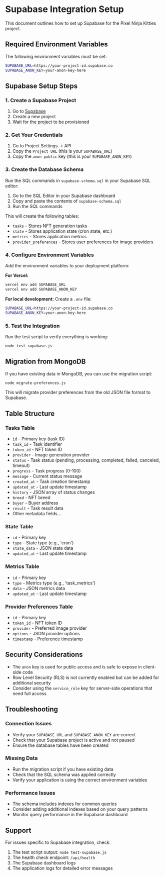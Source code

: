 # Supabase Integration Setup

This document outlines how to set up Supabase for the Pixel Ninja Kitties project.

## Required Environment Variables

The following environment variables must be set:

```bash
SUPABASE_URL=https://your-project-id.supabase.co
SUPABASE_ANON_KEY=your-anon-key-here
```

## Supabase Setup Steps

### 1. Create a Supabase Project

1. Go to [Supabase](https://supabase.com)
2. Create a new project
3. Wait for the project to be provisioned

### 2. Get Your Credentials

1. Go to Project Settings → API
2. Copy the `Project URL` (this is your `SUPABASE_URL`)
3. Copy the `anon public` key (this is your `SUPABASE_ANON_KEY`)

### 3. Create the Database Schema

Run the SQL commands in `supabase-schema.sql` in your Supabase SQL editor:

1. Go to the SQL Editor in your Supabase dashboard
2. Copy and paste the contents of `supabase-schema.sql`
3. Run the SQL commands

This will create the following tables:
- `tasks` - Stores NFT generation tasks
- `state` - Stores application state (cron state, etc.)
- `metrics` - Stores application metrics
- `provider_preferences` - Stores user preferences for image providers

### 4. Configure Environment Variables

Add the environment variables to your deployment platform:

**For Vercel:**
```bash
vercel env add SUPABASE_URL
vercel env add SUPABASE_ANON_KEY
```

**For local development:**
Create a `.env` file:
```bash
SUPABASE_URL=https://your-project-id.supabase.co
SUPABASE_ANON_KEY=your-anon-key-here
```

### 5. Test the Integration

Run the test script to verify everything is working:

```bash
node test-supabase.js
```

## Migration from MongoDB

If you have existing data in MongoDB, you can use the migration script:

```bash
node migrate-preferences.js
```

This will migrate provider preferences from the old JSON file format to Supabase.

## Table Structure

### Tasks Table
- `id` - Primary key (task ID)
- `task_id` - Task identifier
- `token_id` - NFT token ID
- `provider` - Image generation provider
- `status` - Task status (pending, processing, completed, failed, canceled, timeout)
- `progress` - Task progress (0-100)
- `message` - Current status message
- `created_at` - Task creation timestamp
- `updated_at` - Last update timestamp
- `history` - JSON array of status changes
- `breed` - NFT breed
- `buyer` - Buyer address
- `result` - Task result data
- Other metadata fields...

### State Table
- `id` - Primary key
- `type` - State type (e.g., 'cron')
- `state_data` - JSON state data
- `updated_at` - Last update timestamp

### Metrics Table
- `id` - Primary key
- `type` - Metrics type (e.g., 'task_metrics')
- `data` - JSON metrics data
- `updated_at` - Last update timestamp

### Provider Preferences Table
- `id` - Primary key
- `token_id` - NFT token ID
- `provider` - Preferred image provider
- `options` - JSON provider options
- `timestamp` - Preference timestamp

## Security Considerations

- The `anon` key is used for public access and is safe to expose in client-side code
- Row Level Security (RLS) is not currently enabled but can be added for additional security
- Consider using the `service_role` key for server-side operations that need full access

## Troubleshooting

### Connection Issues
- Verify your `SUPABASE_URL` and `SUPABASE_ANON_KEY` are correct
- Check that your Supabase project is active and not paused
- Ensure the database tables have been created

### Missing Data
- Run the migration script if you have existing data
- Check that the SQL schema was applied correctly
- Verify your application is using the correct environment variables

### Performance Issues
- The schema includes indexes for common queries
- Consider adding additional indexes based on your query patterns
- Monitor query performance in the Supabase dashboard

## Support

For issues specific to Supabase integration, check:
1. The test script output: `node test-supabase.js`
2. The health check endpoint: `/api/health`
3. The Supabase dashboard logs
4. The application logs for detailed error messages